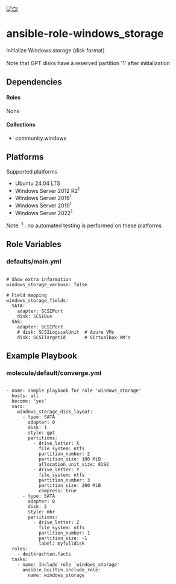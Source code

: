 [![CI](https://github.com/de-it-krachten/ansible-role-windows_storage/workflows/CI/badge.svg?event=push)](https://github.com/de-it-krachten/ansible-role-windows_storage/actions?query=workflow%3ACI)


# ansible-role-windows_storage

Initialize Windows storage (disk format)<br><br>
Note that GPT disks have a reserved partition '1' after initialization<br>



## Dependencies

#### Roles
None

#### Collections
- community.windows

## Platforms

Supported platforms

- Ubuntu 24.04 LTS
- Windows Server 2012 R2<sup>1</sup>
- Windows Server 2016<sup>1</sup>
- Windows Server 2019<sup>1</sup>
- Windows Server 2022<sup>1</sup>

Note:
<sup>1</sup> : no automated testing is performed on these platforms

## Role Variables
### defaults/main.yml
<pre><code>
# Show extra information
windows_storage_verbose: false

# Field mapping
windows_storage_fields:
  SATA:
    adapter: SCSIPort
    disk: SCSIBus
  SAS:
    adapter: SCSIPort
    # disk: SCSILogicalUnit  # Azure VMs
    disk: SCSITargetId       # Virtualbox VM's
</pre></code>




## Example Playbook
### molecule/default/converge.yml
<pre><code>
- name: sample playbook for role 'windows_storage'
  hosts: all
  become: 'yes'
  vars:
    windows_storage_disk_layout:
      - type: SATA
        adapter: 0
        disk: 1
        style: gpt
        partitions:
          - drive_letter: X
            file_system: ntfs
            partition_number: 2
            partition_size: 100 MiB
            allocation_unit_size: 8192
          - drive_letter: Y
            file_system: ntfs
            partition_number: 3
            partition_size: 200 MiB
            compress: true
      - type: SATA
        adapter: 0
        disk: 2
        style: mbr
        partitions:
          - drive_letter: Z
            file_system: ntfs
            partition_number: 1
            partition_size: -1
            label: myfulldisk
  roles:
    - deitkrachten.facts
  tasks:
    - name: Include role 'windows_storage'
      ansible.builtin.include_role:
        name: windows_storage
</pre></code>
